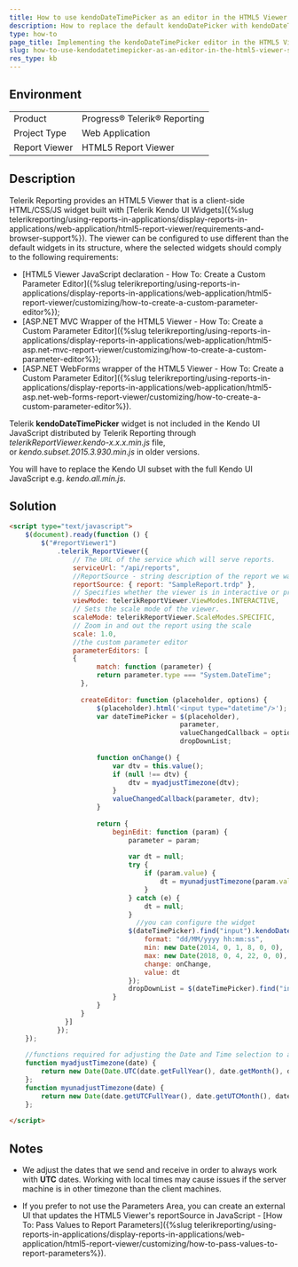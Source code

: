 ```yaml
---
title: How to use kendoDateTimePicker as an editor in the HTML5 Viewer's Parameters Area
description: How to replace the default kendoDatePicker with kendoDateTimePicker widget.
type: how-to
page_title: Implementing the kendoDateTimePicker editor in the HTML5 Viewer's Parameters Area
slug: how-to-use-kendodatetimepicker-as-an-editor-in-the-html5-viewer-s-parameters-area
res_type: kb
---
```


## Environment
<table>
	<tbody>
		<tr>
			<td>Product</td>
			<td>Progress® Telerik® Reporting</td>
		</tr>
        <tr>
			<td>Project Type</td>
			<td>Web Application</td>
		</tr>
        <tr>
			<td>Report Viewer</td>
			<td>HTML5 Report Viewer</td>
		</tr>
	</tbody>
</table>

  
## Description  

Telerik Reporting provides an HTML5 Viewer that is a client-side HTML/CSS/JS widget built with [Telerik Kendo UI Widgets]({%slug telerikreporting/using-reports-in-applications/display-reports-in-applications/web-application/html5-report-viewer/requirements-and-browser-support%}). The viewer can be configured to use different than the default widgets in its structure, where the selected widgets should comply to the following requirements: 

- [HTML5 Viewer JavaScript declaration - How To: Create a Custom Parameter Editor]({%slug telerikreporting/using-reports-in-applications/display-reports-in-applications/web-application/html5-report-viewer/customizing/how-to-create-a-custom-parameter-editor%});
- [ASP.NET MVC Wrapper of the HTML5 Viewer - How To: Create a Custom Parameter Editor]({%slug telerikreporting/using-reports-in-applications/display-reports-in-applications/web-application/html5-asp.net-mvc-report-viewer/customizing/how-to-create-a-custom-parameter-editor%});
- [ASP.NET WebForms wrapper of the HTML5 Viewer - How To: Create a Custom Parameter Editor]({%slug telerikreporting/using-reports-in-applications/display-reports-in-applications/web-application/html5-asp.net-web-forms-report-viewer/customizing/how-to-create-a-custom-parameter-editor%}).


Telerik **kendoDateTimePicker** widget is not included in the Kendo UI JavaScript distributed by Telerik Reporting through *telerikReportViewer.kendo-x.x.x.min.js* file, or *kendo.subset.2015.3.930.min.js* in older versions. 

You will have to replace the Kendo UI subset with the full Kendo UI JavaScript e.g. *kendo.all.min.js*.  
  
## Solution

```html
<script type="text/javascript">
    $(document).ready(function () {
        $("#reportViewer1")
            .telerik_ReportViewer({
                // The URL of the service which will serve reports.
                serviceUrl: "/api/reports",
                //ReportSource - string description of the report we want from the server
                reportSource: { report: "SampleReport.trdp" },
                // Specifies whether the viewer is in interactive or print preview mode.
                viewMode: telerikReportViewer.ViewModes.INTERACTIVE,
                // Sets the scale mode of the viewer.
                scaleMode: telerikReportViewer.ScaleModes.SPECIFIC,
                // Zoom in and out the report using the scale
                scale: 1.0,
                //the custom parameter editor
                parameterEditors: [
                {
                      match: function (parameter) {
                      return parameter.type === "System.DateTime";
                  },
 
                  createEditor: function (placeholder, options) {
                      $(placeholder).html('<input type="datetime"/>');
                      var dateTimePicker = $(placeholder),
                                           parameter,
                                           valueChangedCallback = options.parameterChanged,
                                           dropDownList;
 
                      function onChange() {
                          var dtv = this.value();
                          if (null !== dtv) {
                              dtv = myadjustTimezone(dtv);
                          }
                          valueChangedCallback(parameter, dtv);
                      }
 
                      return {
                          beginEdit: function (param) {
                              parameter = param;
 
                              var dt = null;
                              try {
                                  if (param.value) {
                                      dt = myunadjustTimezone(param.value);
                                  }
                              } catch (e) {
                                  dt = null;
                              }
                                //you can configure the widget
                              $(dateTimePicker).find("input").kendoDateTimePicker({
                                  format: "dd/MM/yyyy hh:mm:ss",
                                  min: new Date(2014, 0, 1, 8, 0, 0),
                                  max: new Date(2018, 0, 4, 22, 0, 0),
                                  change: onChange,
                                  value: dt
                              });
                              dropDownList = $(dateTimePicker).find("input").data("kendoDateTimePicker");
                          }
                      }
                  }
              }]
            });
    });
 
    //functions required for adjusting the Date and Time selection to avoid sending and receiving dates, which are not in UTC
    function myadjustTimezone(date) {
        return new Date(Date.UTC(date.getFullYear(), date.getMonth(), date.getDate(), date.getHours(), date.getMinutes(), date.getSeconds(), date.getMilliseconds()));
    };
    function myunadjustTimezone(date) {
        return new Date(date.getUTCFullYear(), date.getUTCMonth(), date.getUTCDate(), date.getUTCHours(), date.getUTCMinutes(), date.getUTCSeconds(), date.getUTCMilliseconds());
    };
 
</script>
```
## Notes

- We adjust the dates that we send and receive in order to always work with **UTC** dates. Working with local times may cause issues if the server machine is in other timezone than the client machines.  
  
- If you prefer to not use the Parameters Area, you can create an external UI that updates the HTML5 Viewer's reportSource in JavaScript - [How To: Pass Values to Report Parameters]({%slug telerikreporting/using-reports-in-applications/display-reports-in-applications/web-application/html5-report-viewer/customizing/how-to-pass-values-to-report-parameters%}).

